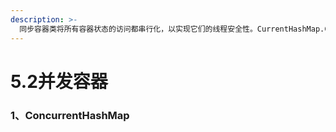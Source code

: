 ```yaml
---
description: >-
  同步容器类将所有容器状态的访问都串行化，以实现它们的线程安全性。CurrentHashMap.CopyOnWriteList.Queue和BlockingQueue.
---
```


# 5.2并发容器

### 1、ConcurrentHashMap



